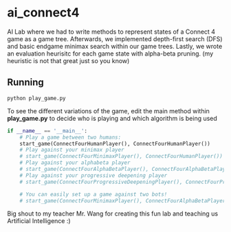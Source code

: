 # ai_connect4
AI Lab where we had to write methods to represent states of a Connect 4 game as a game tree. Afterwards, we implemented depth-first search (DFS) and basic endgame minimax search within our game trees. Lastly, we wrote an evaluation heurisitc for each game state with alpha-beta pruning. (my heuristic is not that great just so you know)

## Running
```
python play_game.py
```

To see the different variations of the game, edit the main method within **play_game.py** to decide who is playing and which algorithm is being used

```python
if __name__ == '__main__':
    # Play a game between two humans:
    start_game(ConnectFourHumanPlayer(), ConnectFourHumanPlayer())
    # Play against your minimax player
    # start_game(ConnectFourMinimaxPlayer(), ConnectFourHumanPlayer())
    # Play against your alphabeta player
    # start_game(ConnectFourAlphaBetaPlayer(), ConnectFourAlphaBetaPlayer())
    # Play against your progressive deepening player
    # start_game(ConnectFourProgressiveDeepeningPlayer(), ConnectFourProgressiveDeepeningPlayer())

    # You can easily set up a game against two bots!
    # start_game(ConnectFourMinimaxPlayer(), ConnectFourAlphaBetaPlayer())
```

Big shout to my teacher Mr. Wang for creating this fun lab and teaching us Artificial Intelligence :)
